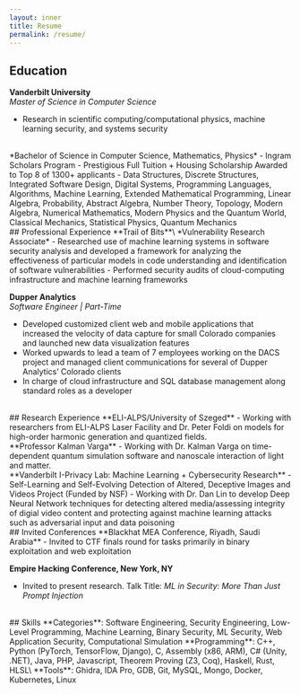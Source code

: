```yaml
---
layout: inner
title: Resume
permalink: /resume/
---
```

## Education

**Vanderbilt University**\
*Master of Science in Computer Science*
- Research in scientific computing/computational physics, machine learning security, and systems security
<br>
*Bachelor of Science in Computer Science, Mathematics, Physics*
- Ingram Scholars Program - Prestigious Full Tuition + Housing Scholarship Awarded to Top 8 of 1300+ applicants
- Data Structures, Discrete Structures, Integrated Software Design, Digital Systems, Programming
Languages, Algorithms, Machine Learning, Extended Mathematical Programming, Linear Algebra, Probability, Abstract Algebra, 
Number Theory, Topology, Modern Algebra, Numerical Mathematics, Modern Physics and the Quantum World, Classical Mechanics, 
Statistical Physics, Quantum Mechanics

<br>
## Professional Experience
**Trail of Bits**\
*Vulnerability Research Associate*
- Researched use of machine learning systems in software security analysis and developed a framework for analyzing the
effectiveness of particular models in code understanding and identification of software vulnerabilities
- Performed security audits of cloud-computing infrastructure and machine learning frameworks

**Dupper Analytics**\
*Software Engineer | Part-Time*
- Developed customized client web and mobile applications that increased the velocity of data capture for small Colorado
companies and launched new data visualization features
- Worked upwards to lead a team of 7 employees working on the DACS project and managed client communications for
several of Dupper Analytics’ Colorado clients
- In charge of cloud infrastructure and SQL database management along standard roles as a developer

<br>
## Research Experience
**ELI-ALPS/University of Szeged**
- Working with researchers from ELI-ALPS Laser Facility and Dr. Peter Foldi on models for high-order harmonic generation and 
quantized fields.
<br>
**Professor Kalman Varga**
- Working with Dr. Kalman Varga on time-dependent quantum simulation software and nanoscale interaction of light and matter.
<br>
**Vanderbilt I-Privacy Lab: Machine Learning + Cybersecurity Research**
- Self-Learning and Self-Evolving Detection of Altered, Deceptive Images and Videos Project (Funded by NSF)
- Working with Dr. Dan Lin to develop Deep Neural Network techniques for detecting altered media/assessing integrity of
digial video content and protecting against machine learning attacks such as adversarial input and data poisoning

<br>
## Invited Conferences
**Blackhat MEA Conference, Riyadh, Saudi Arabia**
- Invited to CTF finals round for tasks primarily in binary exploitation and web exploitation

**Empire Hacking Conference, New York, NY**
- Invited to present research. Talk Title: *ML in Security: More Than Just Prompt Injection*

<br>
## Skills
**Categories**: Software Engineering, Security Engineering, Low-Level Programming, Machine Learning, Binary Security, ML Security, Web Application Security, Computational Simulation
**Programming**: C++, Python (PyTorch, TensorFlow, Django), C, Assembly (x86, ARM), C# (Unity, .NET), Java, PHP, Javascript, Theorem Proving (Z3, Coq), Haskell, Rust, HLSL\
**Tools**: Ghidra, IDA Pro, GDB, Git, MySQL, Mongo, Docker, Kubernetes, Linux

